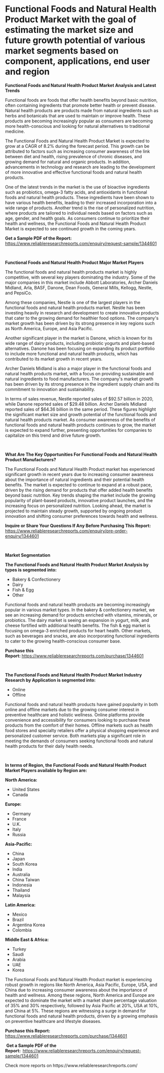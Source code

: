 <p><h1>Functional Foods and Natural Health Product Market with the goal of estimating the market size and future growth potential of various market segments based on component, applications, end user and region</h1></p><p><strong>Functional Foods and Natural Health Product Market Analysis and Latest Trends</strong></p>
<p><p>Functional foods are foods that offer health benefits beyond basic nutrition, often containing ingredients that promote better health or prevent disease. Natural health products are products made from natural ingredients such as herbs and botanicals that are used to maintain or improve health. These products are becoming increasingly popular as consumers are becoming more health-conscious and looking for natural alternatives to traditional medicine.</p><p>The Functional Foods and Natural Health Product Market is expected to grow at a CAGR of 8.2% during the forecast period. This growth can be attributed to factors such as increasing consumer awareness of the link between diet and health, rising prevalence of chronic diseases, and growing demand for natural and organic products. In addition, advancements in technology and research are leading to the development of more innovative and effective functional foods and natural health products.</p><p>One of the latest trends in the market is the use of bioactive ingredients such as probiotics, omega-3 fatty acids, and antioxidants in functional foods and natural health products. These ingredients have been shown to have various health benefits, leading to their increased incorporation into a wide range of products. Another trend is the rise of personalized nutrition, where products are tailored to individual needs based on factors such as age, gender, and health goals. As consumers continue to prioritize their health and wellness, the Functional Foods and Natural Health Product Market is expected to see continued growth in the coming years.</p></p>
<p><strong>Get a Sample PDF of the Report:&nbsp;</strong> <a href="https://www.reliableresearchreports.com/enquiry/request-sample/1344601">https://www.reliableresearchreports.com/enquiry/request-sample/1344601</a></p>
<p>&nbsp;</p>
<p><strong>Functional Foods and Natural Health Product Major Market Players</strong></p>
<p><p>The functional foods and natural health products market is highly competitive, with several key players dominating the industry. Some of the major companies in this market include Abbott Laboratories, Archer Daniels Midland, Arla, BASF, Danone, Dean Foods, General Mills, Kellogg, Nestle, and PepsiCo.</p><p>Among these companies, Nestle is one of the largest players in the functional foods and natural health products market. Nestle has been investing heavily in research and development to create innovative products that cater to the growing demand for healthier food options. The company's market growth has been driven by its strong presence in key regions such as North America, Europe, and Asia Pacific.</p><p>Another significant player in the market is Danone, which is known for its wide range of dairy products, including probiotic yogurts and plant-based alternatives. Danone has been focusing on expanding its product portfolio to include more functional and natural health products, which has contributed to its market growth in recent years.</p><p>Archer Daniels Midland is also a major player in the functional foods and natural health products market, with a focus on providing sustainable and natural ingredients to food manufacturers. The company's market growth has been driven by its strong presence in the ingredient supply chain and its commitment to innovation and sustainability.</p><p>In terms of sales revenue, Nestle reported sales of $92.57 billion in 2020, while Danone reported sales of $29.48 billion. Archer Daniels Midland reported sales of $64.36 billion in the same period. These figures highlight the significant market size and growth potential of the functional foods and natural health products market. As consumer awareness of the benefits of functional foods and natural health products continues to grow, the market is expected to expand further, presenting opportunities for companies to capitalize on this trend and drive future growth.</p></p>
<p>&nbsp;</p>
<p><strong>What Are The Key Opportunities For Functional Foods and Natural Health Product Manufacturers?</strong></p>
<p><p>The Functional Foods and Natural Health Product market has experienced significant growth in recent years due to increasing consumer awareness about the importance of natural ingredients and their potential health benefits. The market is expected to continue to expand at a robust pace, driven by the rising demand for products that offer added health benefits beyond basic nutrition. Key trends shaping the market include the growing popularity of plant-based products, innovative product launches, and the increasing focus on personalized nutrition. Looking ahead, the market is projected to maintain steady growth, supported by ongoing product innovation and shifting consumer preferences towards health and wellness.</p></p>
<p><strong>Inquire or Share Your Questions If Any Before Purchasing This Report:</strong> <a href="https://www.reliableresearchreports.com/enquiry/pre-order-enquiry/1344601">https://www.reliableresearchreports.com/enquiry/pre-order-enquiry/1344601</a></p>
<p>&nbsp;</p>
<p><strong>Market Segmentation</strong></p>
<p><strong>The Functional Foods and Natural Health Product Market Analysis by types is segmented into:</strong></p>
<p><ul><li>Bakery & Confectionery</li><li>Dairy</li><li>Fish & Egg</li><li>Other</li></ul></p>
<p><p>Functional foods and natural health products are becoming increasingly popular in various market types. In the bakery & confectionery market, we see an increasing demand for products enriched with vitamins, minerals, or probiotics. The dairy market is seeing an expansion in yogurt, milk, and cheese fortified with additional health benefits. The fish & egg market is focusing on omega-3 enriched products for heart health. Other markets, such as beverages and snacks, are also incorporating functional ingredients to cater to the growing health-conscious consumer base.</p></p>
<p><strong>Purchase this Report:&nbsp;</strong><a href="https://www.reliableresearchreports.com/purchase/1344601">https://www.reliableresearchreports.com/purchase/1344601</a></p>
<p>&nbsp;</p>
<p><strong>The Functional Foods and Natural Health Product Market Industry Research by Application is segmented into:</strong></p>
<p><ul><li>Online</li><li>Offline</li></ul></p>
<p><p>Functional foods and natural health products have gained popularity in both online and offline markets due to the growing consumer interest in preventive healthcare and holistic wellness. Online platforms provide convenience and accessibility for consumers looking to purchase these products from the comfort of their homes. Offline markets such as health food stores and specialty retailers offer a physical shopping experience and personalized customer service. Both markets play a significant role in meeting the demands of consumers seeking functional foods and natural health products for their daily health needs.</p></p>
<p>&nbsp;</p>
<p><strong>In terms of Region, the Functional Foods and Natural Health Product Market Players available by Region are:</strong></p>
<p>
    <p> <strong> North America: </strong>
        <ul>
            <li>United States</li>
            <li>Canada</li>
        </ul>
        </p> 
    <p> <strong> Europe: </strong>
        <ul>
            <li>Germany</li>
            <li>France</li>
            <li>U.K.</li>
            <li>Italy</li>
            <li>Russia</li>
        </ul>
        </p> 
    <p> <strong> Asia-Pacific: </strong>
        <ul>
            <li>China</li>
            <li>Japan</li>
            <li>South Korea</li>
            <li>India</li>
            <li>Australia</li>
            <li>China Taiwan</li>
            <li>Indonesia</li>
            <li>Thailand</li>
            <li>Malaysia</li>
        </ul>
        </p> 
    <p> <strong> Latin America: </strong>
        <ul>
            <li>Mexico</li>
            <li>Brazil</li>
            <li>Argentina Korea</li>
            <li>Colombia</li>
        </ul>
        </p> 
    <p> <strong> Middle East & Africa: </strong>
        <ul>
            <li>Turkey</li>
            <li>Saudi</li>
            <li>Arabia</li>
            <li>UAE</li>
            <li>Korea</li>
        </ul>
    </p>
    </p>
<p><p>The Functional Foods and Natural Health Product market is experiencing robust growth in regions like North America, Asia Pacific, Europe, USA, and China due to increasing consumer awareness about the importance of health and wellness. Among these regions, North America and Europe are expected to dominate the market with a market share percentage valuation of 35% and 30% respectively, followed by Asia Pacific at 20%, USA at 10%, and China at 5%. These regions are witnessing a surge in demand for functional foods and natural health products, driven by a growing emphasis on preventive healthcare and lifestyle diseases.</p></p>
<p><strong>Purchase this Report: </strong><a href="https://www.reliableresearchreports.com/purchase/1344601">https://www.reliableresearchreports.com/purchase/1344601</a></p>
<p>&nbsp;<strong>Get a Sample PDF of the Report:&nbsp;&nbsp;</strong><a href="https://www.reliableresearchreports.com/enquiry/request-sample/1344601">https://www.reliableresearchreports.com/enquiry/request-sample/1344601</a></p>
<p><strong></strong></p>
<p>Check more reports on https://www.reliableresearchreports.com/</p>